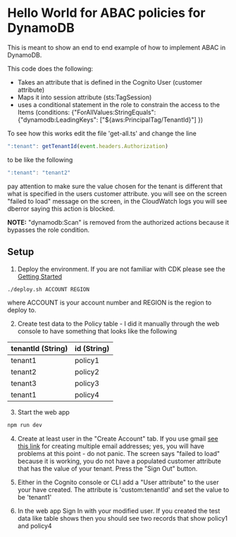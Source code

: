 # Hello World for ABAC policies for DynamoDB

This is meant to show an end to end example of how to implement ABAC in DynamoDB.

This code does the following:
* Takes an attribute that is defined in the Cognito User (customer attribute) 
* Maps it into session attribute (sts:TagSession)
* uses a conditional statement in the role to constrain the access to the Items (conditions: {"ForAllValues:StringEquals": {"dynamodb:LeadingKeys": ["${aws:PrincipalTag/TenantId}"] })

To see how this works edit the file 'get-all.ts' and change the line
``` typescript
":tenant": getTenantId(event.headers.Authorization)
```
to be like the following
``` typescript
":tenant": "tenant2"
```
pay attention to make sure the value chosen for the tenant is different that what is specified in the users customer attribute.
you will see on the screen "failed to load" message on the screen, in the CloudWatch logs you will see dberror saying this action is blocked. 

**NOTE:**  "dynamodb:Scan" is removed from the authorized actions because it bypasses the role condition.



## Setup

1) Deploy the environment.  If you are not familiar with CDK please see the [Getting Started](https://docs.aws.amazon.com/cdk/v2/guide/getting_started.html)
``` bash
./deploy.sh ACCOUNT REGION
```
where ACCOUNT is your account number and REGION is the region to deploy to.

2) Create test data to the Policy table - I did it manually through the web console to have something that looks like the following 

| tenantId (String) | id (String) |
|-------------------|-------------|
| tenant1           | policy1     |
| tenant2           | policy2     |
| tenant3           | policy3     |
| tenant1           | policy4     |

3) Start the web app
``` bash
npm run dev
```

4) Create at least user in the "Create Account" tab.  If you use gmail [see this link](https://gmail.googleblog.com/2008/03/2-hidden-ways-to-get-more-from-your.html) for creating multiple email addresses; yes, you will have problems at this point - do not panic.  The screen says "failed to load" because it is working, you do not have a populated customer attribute that has the value of your tenant.  Press the "Sign Out" button.

5) Either in the Cognito console or CLI add a "User attribute" to the user your have created.  The attribute is 'custom:tenantId' and set the value to be 'tenant1'

6) In the web app Sign In with your modified user.  If you created the test data like table shows then you should see two records that show policy1 and policy4




